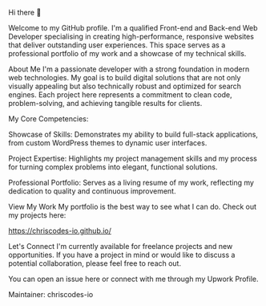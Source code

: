 Hi there 👋

Welcome to my GitHub profile. I'm a qualified Front-end and Back-end Web Developer specialising in creating high-performance, responsive websites that deliver outstanding user experiences. This space serves as a professional portfolio of my work and a showcase of my technical skills.

About Me
I'm a passionate developer with a strong foundation in modern web technologies. My goal is to build digital solutions that are not only visually appealing but also technically robust and optimized for search engines. Each project here represents a commitment to clean code, problem-solving, and achieving tangible results for clients.

My Core Competencies:

Showcase of Skills: Demonstrates my ability to build full-stack applications, from custom WordPress themes to dynamic user interfaces.

Project Expertise: Highlights my project management skills and my process for turning complex problems into elegant, functional solutions.

Professional Portfolio: Serves as a living resume of my work, reflecting my dedication to quality and continuous improvement.

View My Work
My portfolio is the best way to see what I can do. Check out my projects here:

https://chriscodes-io.github.io/

Let's Connect
I'm currently available for freelance projects and new opportunities. If you have a project in mind or would like to discuss a potential collaboration, please feel free to reach out.

You can open an issue here or connect with me through my Upwork Profile.

Maintainer: chriscodes-io
